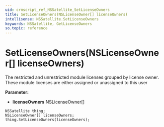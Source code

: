 ```yaml
---
uid: crmscript_ref_NSSatellite_SetLicenseOwners
title: SetLicenseOwners(NSLicenseOwner[] licenseOwners)
intellisense: NSSatellite.SetLicenseOwners
keywords: NSSatellite, GetLicenseOwners
so.topic: reference
---
```


# SetLicenseOwners(NSLicenseOwner[] licenseOwners)

The restricted and unrestricted module licenses grouped by license owner. These module licenses are either assigned or unassigned to this user

**Parameter:** 
 - **licenseOwners** NSLicenseOwner[]

```crmscript
NSSatellite thing;
NSLicenseOwner[] licenseOwners;
thing.SetLicenseOwners(licenseOwners);
```

